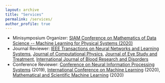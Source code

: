```yaml
---
layout: archive
title: "Services"
permalink: /services/
author_profile: true
---
```


- Minisymposium Organizer: [SIAM Conference on Mathematics of Data Science -- Machine Learning for Physical Systems (2020)](https://www.siam.org/conferences/cm/conference/mds20)
- Journal Reviewer: [IEEE Transactions on Neural Networks and Learning Systems](https://cis.ieee.org/publications/t-neural-networks-and-learning-systems), [Journal of Computational Physics](https://www.journals.elsevier.com/journal-of-computational-physics), [Journal of Eye Study and Treatment](https://ocimumpublishers.com/journal/eye-study-treatment), [International Journal of Blood Research and Disorders](https://www.clinmedjournals.org/International-Journal-of-Blood-Research-and-Disorders.php?jid=ijbrd)
- Conference Reviewer: [Conference on Neural Information Processing Systems](https://nips.cc/) (2019), [International Conference on Machine Learning](https://icml.cc/) (2020), [Mathematical and Scientific Machine Learning](http://www.smartchair.org/hp/MSML2020) (2020)
